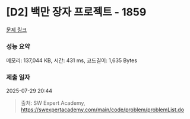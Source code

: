 # [D2] 백만 장자 프로젝트 - 1859 

[문제 링크](https://swexpertacademy.com/main/code/problem/problemDetail.do?contestProbId=AV5LrsUaDxcDFAXc) 

### 성능 요약

메모리: 137,044 KB, 시간: 431 ms, 코드길이: 1,635 Bytes

### 제출 일자

2025-07-29 20:44



> 출처: SW Expert Academy, https://swexpertacademy.com/main/code/problem/problemList.do